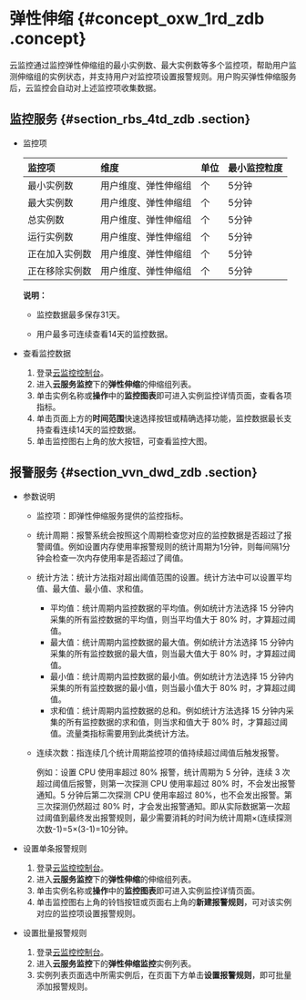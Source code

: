# 弹性伸缩 {#concept_oxw_1rd_zdb .concept}

云监控通过监控弹性伸缩组的最小实例数、最大实例数等多个监控项，帮助用户监测伸缩组的实例状态，并支持用户对监控项设置报警规则。用户购买弹性伸缩服务后，云监控会自动对上述监控项收集数据。

## 监控服务 {#section_rbs_4td_zdb .section}

-   监控项

    |监控项|维度|单位|最小监控粒度|
    |:--|:-|:-|:-----|
    |最小实例数|用户维度、弹性伸缩组|个|5分钟|
    |最大实例数|用户维度、弹性伸缩组|个|5分钟|
    |总实例数|用户维度、弹性伸缩组|个|5分钟|
    |运行实例数|用户维度、弹性伸缩组|个|5分钟|
    |正在加入实例数|用户维度、弹性伸缩组|个|5分钟|
    |正在移除实例数|用户维度、弹性伸缩组|个|5分钟|

    **说明：** 

    -   监控数据最多保存31天。

    -   用户最多可连续查看14天的监控数据。


-   查看监控数据
    1.  登录[云监控控制台](http://cms.console.aliyun.com/#/groups/)。
    2.  进入**云服务监控**下的**弹性伸缩**的伸缩组列表。
    3.  单击实例名称或**操作**中的**监控图表**即可进入实例监控详情页面，查看各项指标。
    4.  单击页面上方的**时间范围**快速选择按钮或精确选择功能，监控数据最长支持查看连续14天的监控数据。
    5.  单击监控图右上角的放大按钮，可查看监控大图。

## 报警服务 {#section_vvn_dwd_zdb .section}

-   参数说明
    -   监控项：即弹性伸缩服务提供的监控指标。

    -   统计周期：报警系统会按照这个周期检查您对应的监控数据是否超过了报警阈值。例如设置内存使用率报警规则的统计周期为1分钟，则每间隔1分钟会检查一次内存使用率是否超过了阈值。

    -   统计方法：统计方法指对超出阈值范围的设置。统计方法中可以设置平均值、最大值、最小值、求和值。

        -   平均值：统计周期内监控数据的平均值。例如统计方法选择 15 分钟内采集的所有监控数据的平均值，则当平均值大于 80% 时，才算超过阈值。
        -   最大值：统计周期内监控数据的最大值。例如统计方法选择 15 分钟内采集的所有监控数据的最大值，则当最大值大于 80% 时，才算超过阈值。
        -   最小值：统计周期内监控数据的最小值。例如统计方法选择 15 分钟内采集的所有监控数据的最小值，则当最小值大于 80% 时，才算超过阈值。
        -   求和值：统计周期内监控数据的总和。例如统计方法选择 15 分钟内采集的所有监控数据的求和值，则当求和值大于 80% 时，才算超过阈值。流量类指标需要用到此类统计方法。
    -   连续次数：指连续几个统计周期监控项的值持续超过阈值后触发报警。

        例如：设置 CPU 使用率超过 80% 报警，统计周期为 5 分钟，连续 3 次超过阈值后报警，则第一次探测 CPU 使用率超过 80% 时，不会发出报警通知。5 分钟后第二次探测 CPU 使用率超过 80%，也不会发出报警。第三次探测仍然超过 80% 时，才会发出报警通知。即从实际数据第一次超过阈值到最终发出报警规则，最少需要消耗的时间为统计周期×\(连续探测次数-1\)=5×\(3-1\)=10分钟。


-   设置单条报警规则
    1.  登录[云监控控制台](http://cms.console.aliyun.com/#/groups/)。
    2.  进入**云服务监控**下的**弹性伸缩**的伸缩组列表。
    3.  单击实例名称或**操作**中的**监控图表**即可进入实例监控详情页面。
    4.  单击监控图右上角的铃铛按钮或页面右上角的**新建报警规则**，可对该实例对应的监控项设置报警规则。

-   设置批量报警规则
    1.  登录[云监控控制台](http://cms.console.aliyun.com/#/groups/)。
    2.  进入**云服务监控**下的**弹性伸缩监控**实例列表。
    3.  实例列表页面选中所需实例后，在页面下方单击**设置报警规则**，即可批量添加报警规则。

